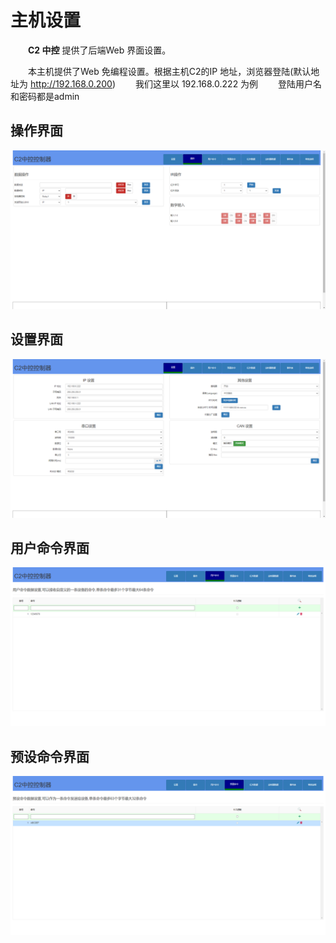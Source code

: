 # 主机设置

&emsp;&emsp;**C2 中控** 提供了后端Web 界面设置。

&emsp;&emsp;本主机提供了Web 免编程设置。根据主机C2的IP 地址，浏览器登陆(默认地址为 http://192.168.0.200)
&emsp;&emsp;我们这里以 192.168.0.222 为例
&emsp;&emsp;登陆用户名和密码都是admin

## 操作界面
 
![操作界面](../images/C2/1operation.png "操作界面")  

## 设置界面

![设置界面](../images/C2/2settings.png "设置界面") 
 

## 用户命令界面

![设置界面](../images/C2/3usercmmd.png "设置界面") 

## 预设命令界面
![预设命令界面](../images/C2/4precmmd.png "预设命令界面") 